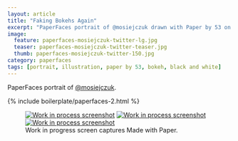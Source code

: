 ```yaml
---
layout: article
title: "Faking Bokehs Again"
excerpt: "PaperFaces portrait of @mosiejczuk drawn with Paper by 53 on an iPad."
image: 
  feature: paperfaces-mosiejczuk-twitter-lg.jpg
  teaser: paperfaces-mosiejczuk-twitter-teaser.jpg
  thumb: paperfaces-mosiejczuk-twitter-150.jpg
category: paperfaces
tags: [portrait, illustration, paper by 53, bokeh, black and white]
---
```


PaperFaces portrait of [@mosiejczuk](http://twitter.com/mosiejczuk).

{% include boilerplate/paperfaces-2.html %}

<figure class="third">
  <a href="{{ site.url }}/images/paperfaces-mosiejczuk-process-1-lg.jpg"><img src="{{ site.url }}/images/paperfaces-mosiejczuk-process-1-600.jpg" alt="Work in process screenshot"></a>
  <a href="{{ site.url }}/images/paperfaces-mosiejczuk-process-2-lg.jpg"><img src="{{ site.url }}/images/paperfaces-mosiejczuk-process-2-600.jpg" alt="Work in process screenshot"></a>
  <a href="{{ site.url }}/images/paperfaces-mosiejczuk-process-3-lg.jpg"><img src="{{ site.url }}/images/paperfaces-mosiejczuk-process-3-600.jpg" alt="Work in process screenshot"></a>
  <figcaption>Work in progress screen captures Made with Paper.</figcaption>
</figure>
